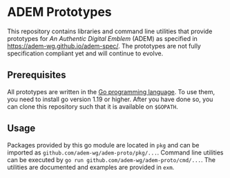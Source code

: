 # ADEM Prototypes

This repository contains libraries and command line utilities that provide prototypes for *An Authentic Digital Emblem* (ADEM) as specified in https://adem-wg.github.io/adem-spec/.
The prototypes are not fully specification compliant yet and will continue to evolve.

## Prerequisites

All prototypes are written in the [Go programming language](https://go.dev/).
To use them, you need to install go version 1.19 or higher.
After you have done so, you can clone this repository such that it is available on `$GOPATH`.

## Usage

Packages provided by this go module are located in `pkg` and can be imported as `github.com/adem-wg/adem-proto/pkg/...`.
Command line utilities can be executed by `go run github.com/adem-wg/adem-proto/cmd/...`.
The utilities are documented and examples are provided in `exm`.

